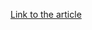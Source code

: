 [Link to the article](https://www.mcafee.com/blogs/other-blogs/mcafee-labs/seven-windows-wonders-critical-vulnerabilities-in-dns-dynamic-updates/)
